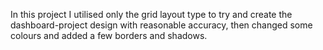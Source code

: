 In this project I utilised only the grid layout type to try and create the dashboard-project design with reasonable accuracy, then changed some colours and added a few borders and shadows.
